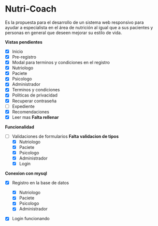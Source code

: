 ﻿# Nutri-Coach
Es la propuesta para el desarrollo de un sistema web responsivo para ayudar a especialista en el área de nutrición al igual que a sus pacientes y personas en general que deseen mejorar su estilo de vida.

**Vistas pendientes**
- [X] Inicio
- [X] Pre-registro
- [X] Modal para terminos y condiciones en el registro
- [X] Nutriologo
- [X] Paciete
- [X] Psicologo
- [X] Administrador
- [X] Terminos y condiciones
- [X] Politicas de privacidad
- [X] Recuperar contraseña
- [ ] Expediente
- [X] Recomendaciones
- [X] Leer mas  **Falta rellenar**

**Funcionalidad**
- [ ] Validaciones de formularios **Falta validacion de tipos**
  - [X] Nutriologo
  - [X] Paciete
  - [X] Psicologo
  - [X] Administrador
  - [X] Login

**Conexion con mysql**
- [X] Registro en la base de datos
  - [X] Nutriologo
  - [X] Paciete
  - [X] Psicologo
  - [X] Administrador
- [X] Login funcionando

